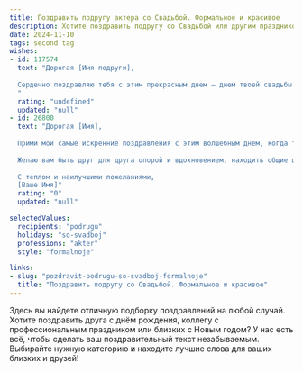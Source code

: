 ```yaml
---
title: Поздравить подругу актера со Свадьбой. Формальное и красивое
description: Хотите поздравить подругу со Свадьбой или другим праздником? Наш ИИ создаст незабываемое поздравление, а вы обязательно выделитесь среди других.  
date: 2024-11-10
tags: second tag
wishes:
- id: 117574
  text: "Дорогая [Имя подруги],
  
  Сердечно поздравляю тебя с этим прекрасным днем – днем твоей свадьбы! Желаю тебе и твоему супругу безграничного счастья, любви, которая с годами будет только крепчать, и взаимопонимания, способного преодолеть любые преграды. Пусть ваша жизнь вместе будет яркой и насыщенной, подобно блестящей сцене, на которой вы, талантливая актриса жизни, будете блистать в роли любящей жены.  Пусть ваш союз будет полон радости, тепла и гармонии.  Счастья вам!
  "
  rating: "undefined"
  updated: "null"
- id: 26800
  text: "Дорогая [Имя],
  
  Прими мои самые искренние поздравления с этим волшебным днем, когда ты вступаешь в новый этап своей жизни! Как актер, ты умеешь передавать эмоции и создавать яркие образы, и сегодня ты сама становишься главным героем своей сказки. Пусть ваш союз будет таким же прекрасным и гармоничным, как лучшие театральные постановки.
  
  Желаю вам быть друг для друга опорой и вдохновением, находить общие цели и идти к ним рука об руку. Пусть ваша любовь будет как самый яркий свет на сцене, привлекая к вам счастье и удачу.
  
  С теплом и наилучшими пожеланиями,
  [Ваше Имя]"
  rating: "0"
  updated: "null"

selectedValues:
  recipients: "podrugu"
  holidays: "so-svadboj"
  professions: "akter"
  style: "formalnoje"

links:
- slug: "pozdravit-podrugu-so-svadboj-formalnoje"
  title: "Поздравить подругу со Свадьбой. Формальное и красивое"
---
```


Здесь вы найдете отличную подборку поздравлений на любой случай. 
Хотите поздравить друга с днём рождения, коллегу с профессиональным праздником или близких с Новым годом? У нас есть всё, чтобы сделать ваш поздравительный текст незабываемым. Выбирайте нужную категорию и находите лучшие слова для ваших близких и друзей!
